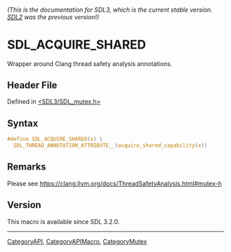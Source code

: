 ###### (This is the documentation for SDL3, which is the current stable version. [SDL2](https://wiki.libsdl.org/SDL2/) was the previous version!)
# SDL_ACQUIRE_SHARED

Wrapper around Clang thread safety analysis annotations.

## Header File

Defined in [<SDL3/SDL_mutex.h>](https://github.com/libsdl-org/SDL/blob/main/include/SDL3/SDL_mutex.h)

## Syntax

```c
#define SDL_ACQUIRE_SHARED(x) \
  SDL_THREAD_ANNOTATION_ATTRIBUTE__(acquire_shared_capability(x))
```

## Remarks

Please see https://clang.llvm.org/docs/ThreadSafetyAnalysis.html#mutex-h

## Version

This macro is available since SDL 3.2.0.

----
[CategoryAPI](CategoryAPI), [CategoryAPIMacro](CategoryAPIMacro), [CategoryMutex](CategoryMutex)

